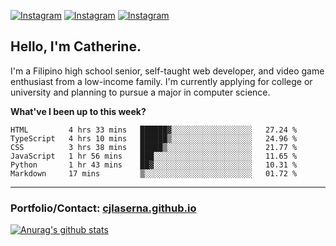 <a href="https://www.instagram.com/clasernaj/"><img src="https://img.shields.io/badge/-Instagram-e4405f?style=flat-square&logo=Instagram&logoColor=white" alt="Instagram"/></a>
<a href="https://www.linkedin.com/in/catherinelaserna/"><img src="https://img.shields.io/badge/-LinkedIn-0e76a8?style=flat-square&logo=Linkedin&logoColor=white" alt="Instagram"/></a> 
<a href="https://cjlaserna.vercel.app/"><img src="https://img.shields.io/badge/-Portfolio-purple" alt="Instagram"/></a> 

## Hello, I'm Catherine.
I'm a Filipino high school senior, self-taught web developer, and video game enthusiast from a low-income family. I'm currently applying for college or university and planning to pursue a major in computer science.

**What've I been up to this week?** 
<!--START_SECTION:waka-->

```text
HTML         4 hrs 33 mins   ██████▓░░░░░░░░░░░░░░░░░░   27.24 %
TypeScript   4 hrs 10 mins   ██████▒░░░░░░░░░░░░░░░░░░   24.96 %
CSS          3 hrs 38 mins   █████▒░░░░░░░░░░░░░░░░░░░   21.77 %
JavaScript   1 hr 56 mins    ███░░░░░░░░░░░░░░░░░░░░░░   11.65 %
Python       1 hr 43 mins    ██▓░░░░░░░░░░░░░░░░░░░░░░   10.31 %
Markdown     17 mins         ▒░░░░░░░░░░░░░░░░░░░░░░░░   01.72 %
```

<!--END_SECTION:waka-->

-------------
### Portfolio/Contact: [cjlaserna.github.io](https://cjlaserna.github.io)
[![Anurag's github stats](https://github-readme-stats.vercel.app/api?username=cjlaserna&theme=cobalt)](https://github.com/anuraghazra/github-readme-stats)
